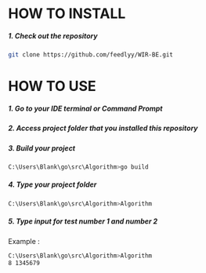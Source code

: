 # HOW TO INSTALL

##### 1. Check out the repository

```bash
git clone https://github.com/feedlyy/WIR-BE.git
```

# HOW TO USE

##### 1. Go to your IDE terminal or Command Prompt
##### 2. Access project folder that you installed this repository
##### 3. Build your project
```bash
C:\Users\Blank\go\src\Algorithm>go build
```
##### 4. Type your project folder
```bash
C:\Users\Blank\go\src\Algorithm>Algorithm
```
##### 5. Type input for test number 1 and number 2
Example : 
```bash
C:\Users\Blank\go\src\Algorithm>Algorithm
8 1345679
```
